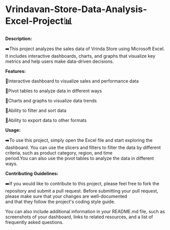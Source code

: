 # Vrindavan-Store-Data-Analysis-Excel-Project📊

**Description:**

➡️This project analyzes the sales data of Vrinda Store using Microsoft Excel. It includes interactive dashboards, charts, and graphs that visualize key metrics and help users make data-driven decisions.

**Features:**

📍Interactive dashboard to visualize sales and performance data

📍Pivot tables to analyze data in different ways

📍Charts and graphs to visualize data trends

📍Ability to filter and sort data

📍Ability to export data to other formats

**Usage:**

➡️To use this project, simply open the Excel file and start exploring the dashboard. You can use the slicers and filters to filter the data by different criteria, such as product category, region, and time       
   period.You can also use the pivot tables to analyze the data in different ways.

**Contributing Guidelines:**

➡️If you would like to contribute to this project, please feel free to fork the repository and submit a pull request. Before submitting your pull request, please make sure that your changes are well-documented   
   and that they follow the project's coding style guide.

  You can also include additional information in your README.md file, such as screenshots of your dashboard, links to related resources, and a list of frequently asked questions.
